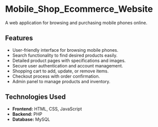 # Mobile_Shop_Ecommerce_Website
A web application for browsing and purchasing mobile phones online.

## Features  
- User-friendly interface for browsing mobile phones.  
- Search functionality to find desired products easily.  
- Detailed product pages with specifications and images.  
- Secure user authentication and account management.  
- Shopping cart to add, update, or remove items.  
- Checkout process with order confirmation.  
- Admin panel to manage products and inventory.  

## Technologies Used  
- **Frontend:** HTML, CSS, JavaScript  
- **Backend:** PHP  
- **Database:** MySQL
